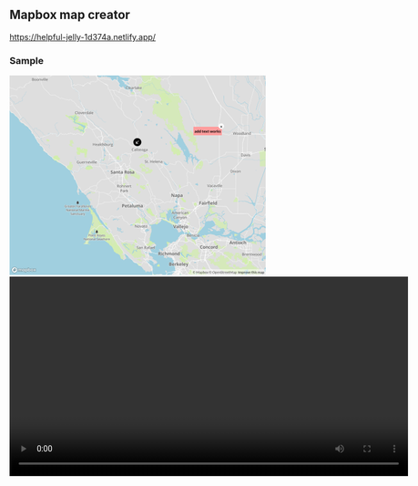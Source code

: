## Mapbox map creator

https://helpful-jelly-1d374a.netlify.app/


### Sample

<img  height="350" src="./mapcreator.png"/>
<video height="350" src="./video.mp4"


### Todo/known issues 

* Improve the layers. The react-mapbox doesn't give access to setLayoutProperty, so I had to try a different way but it is not good.

* Add proper aria-labels

* Cancel add item. Let the user press Escape to cancel adding an item

* Add a central state using redux

